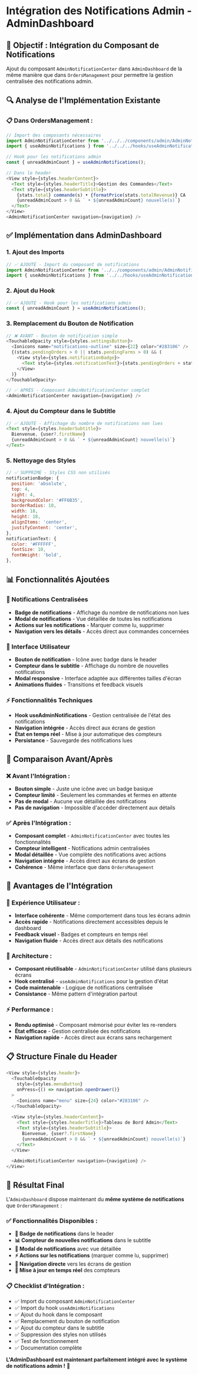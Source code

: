 # Intégration des Notifications Admin - AdminDashboard

## 🎯 **Objectif : Intégration du Composant de Notifications**

Ajout du composant `AdminNotificationCenter` dans `AdminDashboard` de la même manière que dans `OrdersManagement` pour permettre la gestion centralisée des notifications admin.

## 🔍 **Analyse de l'Implémentation Existante**

### **📋 Dans OrdersManagement :**
```javascript
// Import des composants nécessaires
import AdminNotificationCenter from '../../../components/admin/AdminNotificationCenter';
import { useAdminNotifications } from '../../../hooks/useAdminNotifications';

// Hook pour les notifications admin
const { unreadAdminCount } = useAdminNotifications();

// Dans le header
<View style={styles.headerContent}>
  <Text style={styles.headerTitle}>Gestion des Commandes</Text>
  <Text style={styles.headerSubtitle}>
    {stats.total} commande(s) • {formatPrice(stats.totalRevenue)} CA
    {unreadAdminCount > 0 && ` • ${unreadAdminCount} nouvelle(s)`}
  </Text>
</View>
<AdminNotificationCenter navigation={navigation} />
```

## ✅ **Implémentation dans AdminDashboard**

### **1. Ajout des Imports**
```javascript
// ✅ AJOUTÉ - Import du composant de notifications
import AdminNotificationCenter from '../../components/admin/AdminNotificationCenter';
import { useAdminNotifications } from '../../hooks/useAdminNotifications';
```

### **2. Ajout du Hook**
```javascript
// ✅ AJOUTÉ - Hook pour les notifications admin
const { unreadAdminCount } = useAdminNotifications();
```

### **3. Remplacement du Bouton de Notification**
```javascript
// ❌ AVANT - Bouton de notification simple
<TouchableOpacity style={styles.settingsButton}>
  <Ionicons name="notifications-outline" size={22} color="#283106" />
  {(stats.pendingOrders > 0 || stats.pendingFarms > 0) && (
    <View style={styles.notificationBadge}>
      <Text style={styles.notificationText}>{stats.pendingOrders + stats.pendingFarms}</Text>
    </View>
  )}
</TouchableOpacity>

// ✅ APRÈS - Composant AdminNotificationCenter complet
<AdminNotificationCenter navigation={navigation} />
```

### **4. Ajout du Compteur dans le Subtitle**
```javascript
// ✅ AJOUTÉ - Affichage du nombre de notifications non lues
<Text style={styles.headerSubtitle}>
  Bienvenue, {user?.firstName}
  {unreadAdminCount > 0 && ` • ${unreadAdminCount} nouvelle(s)`}
</Text>
```

### **5. Nettoyage des Styles**
```javascript
// ✅ SUPPRIMÉ - Styles CSS non utilisés
notificationBadge: {
  position: 'absolute',
  top: 4,
  right: 4,
  backgroundColor: '#FF6B35',
  borderRadius: 10,
  width: 18,
  height: 18,
  alignItems: 'center',
  justifyContent: 'center',
},
notificationText: {
  color: '#FFFFFF',
  fontSize: 10,
  fontWeight: 'bold',
},
```

## 📊 **Fonctionnalités Ajoutées**

### **🔔 Notifications Centralisées**
- **Badge de notifications** - Affichage du nombre de notifications non lues
- **Modal de notifications** - Vue détaillée de toutes les notifications
- **Actions sur les notifications** - Marquer comme lu, supprimer
- **Navigation vers les détails** - Accès direct aux commandes concernées

### **📱 Interface Utilisateur**
- **Bouton de notification** - Icône avec badge dans le header
- **Compteur dans le subtitle** - Affichage du nombre de nouvelles notifications
- **Modal responsive** - Interface adaptée aux différentes tailles d'écran
- **Animations fluides** - Transitions et feedback visuels

### **⚡ Fonctionnalités Techniques**
- **Hook useAdminNotifications** - Gestion centralisée de l'état des notifications
- **Navigation intégrée** - Accès direct aux écrans de gestion
- **État en temps réel** - Mise à jour automatique des compteurs
- **Persistance** - Sauvegarde des notifications lues

## 🎯 **Comparaison Avant/Après**

### **❌ Avant l'Intégration :**
- **Bouton simple** - Juste une icône avec un badge basique
- **Compteur limité** - Seulement les commandes et fermes en attente
- **Pas de modal** - Aucune vue détaillée des notifications
- **Pas de navigation** - Impossible d'accéder directement aux détails

### **✅ Après l'Intégration :**
- **Composant complet** - `AdminNotificationCenter` avec toutes les fonctionnalités
- **Compteur intelligent** - Notifications admin centralisées
- **Modal détaillée** - Vue complète des notifications avec actions
- **Navigation intégrée** - Accès direct aux écrans de gestion
- **Cohérence** - Même interface que dans `OrdersManagement`

## 🚀 **Avantages de l'Intégration**

### **📱 Expérience Utilisateur :**
- **Interface cohérente** - Même comportement dans tous les écrans admin
- **Accès rapide** - Notifications directement accessibles depuis le dashboard
- **Feedback visuel** - Badges et compteurs en temps réel
- **Navigation fluide** - Accès direct aux détails des notifications

### **🔧 Architecture :**
- **Composant réutilisable** - `AdminNotificationCenter` utilisé dans plusieurs écrans
- **Hook centralisé** - `useAdminNotifications` pour la gestion d'état
- **Code maintenable** - Logique de notifications centralisée
- **Consistance** - Même pattern d'intégration partout

### **⚡ Performance :**
- **Rendu optimisé** - Composant mémorisé pour éviter les re-renders
- **État efficace** - Gestion centralisée des notifications
- **Navigation rapide** - Accès direct aux écrans sans rechargement

## 📋 **Structure Finale du Header**

```javascript
<View style={styles.header}>
  <TouchableOpacity
    style={styles.menuButton}
    onPress={() => navigation.openDrawer()}
  >
    <Ionicons name="menu" size={24} color="#283106" />
  </TouchableOpacity>
  
  <View style={styles.headerContent}>
    <Text style={styles.headerTitle}>Tableau de Bord Admin</Text>
    <Text style={styles.headerSubtitle}>
      Bienvenue, {user?.firstName}
      {unreadAdminCount > 0 && ` • ${unreadAdminCount} nouvelle(s)`}
    </Text>
  </View>
  
  <AdminNotificationCenter navigation={navigation} />
</View>
```

## 🎉 **Résultat Final**

L'`AdminDashboard` dispose maintenant du **même système de notifications** que `OrdersManagement` :

### **✅ Fonctionnalités Disponibles :**
- **🔔 Badge de notifications** dans le header
- **📊 Compteur de nouvelles notifications** dans le subtitle
- **📱 Modal de notifications** avec vue détaillée
- **⚡ Actions sur les notifications** (marquer comme lu, supprimer)
- **🚀 Navigation directe** vers les écrans de gestion
- **🔄 Mise à jour en temps réel** des compteurs

### **📋 Checklist d'Intégration :**
- ✅ Import du composant `AdminNotificationCenter`
- ✅ Import du hook `useAdminNotifications`
- ✅ Ajout du hook dans le composant
- ✅ Remplacement du bouton de notification
- ✅ Ajout du compteur dans le subtitle
- ✅ Suppression des styles non utilisés
- ✅ Test de fonctionnement
- ✅ Documentation complète

**L'AdminDashboard est maintenant parfaitement intégré avec le système de notifications admin !** 🎉
